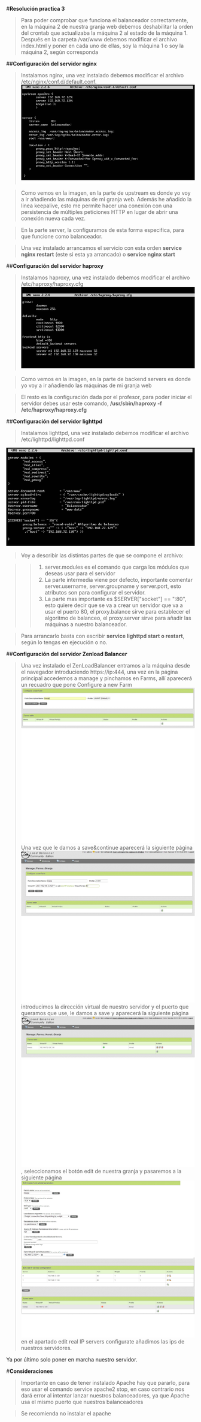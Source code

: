 #**Resolución practica 3**

 > Para poder comprobar que funciona el balanceador correctamente, en la 
máquina 2 de nuestra granja web debemos deshabilitar la orden del crontab que 
actualizaba la máquina 2 al estado de la máquina 1. Después en la carpeta 
/var/www debemos modificar el archivo index.html y poner en cada uno de ellas, 
soy la máquina 1 o soy la máquina 2, según corresponda

##**Configuración del servidor nginx**

  > Instalamos nginx, una vez instalado debemos modificar el archivo 
/etc/nginx/conf.d/default.conf.
![imagen](https://github.com/AntonioAlcM/swap/blob/master/practica3/nginx.png)

 > Como vemos en la imagen, en la parte de upstream es donde yo voy a ir 
añadiendo las máquinas de mi granja web. Además he añadido la linea keepalive, 
esto me permite hacer una conexión con  una persistencia de múltiples 
peticiones HTTP en lugar de abrir una conexión nueva cada vez.
 
 > En la parte server, la configuramos de esta forma especifica, para que 
funcione como balanceador.

 > Una vez instalado arrancamos el servicio con esta orden **service nginx 
restart** (este si esta ya arrancado) o **service nginx start**

##**Configuración del servidor haproxy**

  > Instalamos haproxy, una vez instalado debemos modificar el archivo 
/etc/haproxy/haproxy.cfg
![imagen](https://github.com/AntonioAlcM/swap/blob/master/practica3/haproxy.png)

 > Como vemos en la imagen, en la parte de backend servers es donde yo voy a ir 
añadiendo las máquinas de mi granja web

 > El resto es la configuración dada por el profesor, para poder iniciar el 
servidor debes usar este comando, **/usr/sbin/haproxy -f 
/etc/haproxy/haproxy.cfg**

##**Configuración del servidor lighttpd**

 > Instalamos lighttpd, una vez instalado debemos modificar el archivo 
/etc/lighttpd/lighttpd.conf
 
![imagen](https://github.com/AntonioAlcM/swap/blob/master/practica3/lighttpd.png
)
 
 > Voy a describir las distintas partes de que se compone el archivo:
 
 > > 1. server.modules es el comando que carga los módulos que deseas usar para 
el servidor
 > > 2. La parte intermedia  viene por defecto, importante comentar 
server.username, server.groupname y server.port, esto atributos son para 
configurar el servidor.
 > > 3. La parte mas importante es $SERVER["socket"] == ":80", esto quiere 
decir 
que se va a crear un servidor que va a usar el puerto 80, el proxy.balance 
sirve para establecer el algoritmo de balanceo, el proxy.server sirve para 
añadir las máquinas a nuestro balanceador.

 > Para arrancarlo basta con escribir **service lighttpd start o restart**, 
según 
lo tengas en ejecución o no.

##**Configuración del servidor Zenload Balancer**

 > Una vez instalado el ZenLoadBalancer entramos a la máquina desde el 
navegador 
introduciendo https://ip:444, una vez en la página principal accedemos a manage 
y pinchamos en Farms, allí aparecerá un recuadro que pone Configure a new Farm 
![imagen](https://github.com/AntonioAlcM/swap/blob/master/practica3/Ejercicio4.4.1.jpg)
 > Una vez que le damos a save&continue aparecerá la siguiente página 
![imagen](https://github.com/AntonioAlcM/swap/blob/master/practica3/Ejercicio4.4.2.jpg) 
introducimos la dirección virtual de nuestro servidor y el puerto que queramos 
que use, le damos a save y aparecerá la siguiente página 
![imagen](https://github.com/AntonioAlcM/swap/blob/master/practica3/Ejercicio4.4.3.jpg),
seleccionamos el botón edit de nuestra granja y pasaremos a la siguiente página 
![imagen](https://github.com/AntonioAlcM/swap/blob/master/practica3/Ejercicio4.4.4.jpg)
en el apartado edit real IP servers configurate añadimos las ips de nuestros 
servidores.

Ya por último solo poner en marcha nuestro servidor.

#**Consideraciones**

 > Importante en caso de tener instalado Apache hay que pararlo, para eso usar 
el comando service apache2 stop, en caso contrario nos dará error al intentar 
lanzar nuestros balanceadores, ya que Apache usa el mismo puerto que nuestros 
balanceadores
 
 > Se recomienda no instalar el apache
